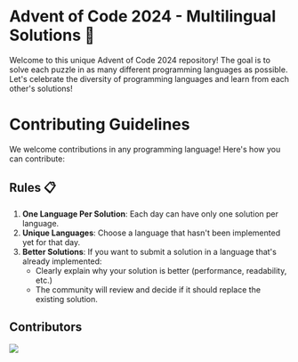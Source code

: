 # Advent of Code 2024 - Multilingual Solutions 🌟

Welcome to this unique Advent of Code 2024 repository! The goal is to solve each puzzle in as many different programming languages as possible. Let's celebrate the diversity of programming languages and learn from each other's solutions!

# Contributing Guidelines

We welcome contributions in any programming language! Here's how you can contribute:

## Rules 📋

1. **One Language Per Solution**: Each day can have only one solution per language.
2. **Unique Languages**: Choose a language that hasn't been implemented yet for that day.
3. **Better Solutions**: If you want to submit a solution in a language that's already implemented:
   - Clearly explain why your solution is better (performance, readability, etc.)
   - The community will review and decide if it should replace the existing solution.

## Contributors

<a href="https://github.com/Kither12/Advent-of-code-2024/graphs/contributors">
  <img src="https://contributors-img.web.app/image?repo=Kither12/Advent-of-code-2024&max=750&columns=20" />
</a>
